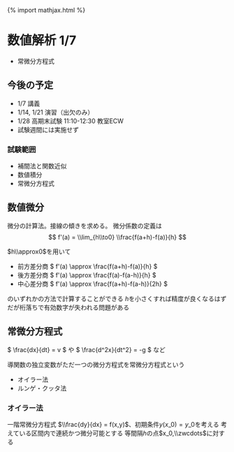 {% import mathjax.html %}
# 数値解析 1/7
* 常微分方程式

## 今後の予定
* 1/7 講義
* 1/14, 1/21 演習（出欠のみ）
* 1/28 高期末試験 11:10-12:30 教室ECW
* 試験週間には実施せず

### 試験範囲
* 補間法と関数近似
* 数値積分
* 常微分方程式

## 数値微分
微分の計算法。接線の傾きを求める。
微分係数の定義は
$$ f'(a) = \\lim_{h\\to0} \\frac{f(a+h)-f(a)}{h} $$

$h\\approx0$を用いて

* 前方差分商 $ f'(a) \\approx \\frac{f(a+h)-f(a)}{h} $
* 後方差分商 $ f'(a) \\approx \\frac{f(a)-f(a-h)}{h} $
* 中心差分商 $ f'(a) \\approx \\frac{f(a+h)-f(a-h)}{2h} $

のいずれかの方法で計算することができる
$h$を小さくすれば精度が良くなるはずだが桁落ちで有効数字が失われる問題がある

## 常微分方程式
$ \\frac{dx}{dt} = v $ や $ \\frac{d^2x}{dt^2} = -g $ など

導関数の独立変数がただ一つの微分方程式を常微分方程式という

* オイラー法
* ルンゲ・クッタ法

### オイラー法
一階常微分方程式 $\\frac{dy}{dx} = f(x,y)$、初期条件$y(x\_0)=y\_0$を考える
考えている区間内で連続かつ微分可能とする
等間隔$h$の点$x_0,\\zwcdots$に対する
